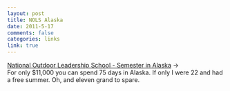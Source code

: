 ```yaml
--- 
layout: post
title: NOLS Alaska
date: 2011-5-17
comments: false
categories: links
link: true
---
```

<a title="NOLS Semester in Alaska" href="http://www.nols.edu/courses/locations/alaska/aksemester.shtml">National Outdoor Leadership School - Semester in Alaska</a> →<br />For only $11,000 you can spend 75 days in Alaska. If only I were 22 and had a free summer. Oh, and eleven grand to spare.
